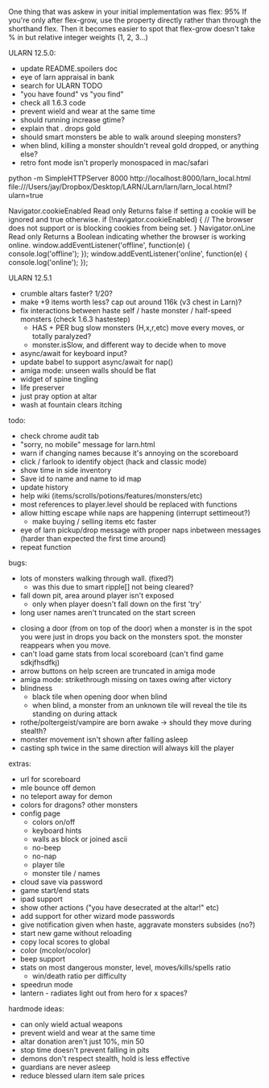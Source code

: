 One thing that was askew in your initial implementation was flex: 95%
If you're only after flex-grow, use the property directly rather than through the shorthand flex. Then it becomes easier to spot that flex-grow doesn't take % in but relative integer weights (1, 2, 3...)

ULARN 12.5.0:
- update README.spoilers doc
- eye of larn appraisal in bank
- search for ULARN TODO
- "you have found" vs "you find"
- check all 1.6.3 code
- prevent wield and wear at the same time
- should running increase gtime?
- explain that . drops gold
- should smart monsters be able to walk around sleeping monsters?
- when blind, killing a monster shouldn't reveal gold dropped, or anything else?
- retro font mode isn't properly monospaced in mac/safari

python -m SimpleHTTPServer 8000
http://localhost:8000/larn_local.html
file:///Users/jay/Dropbox/Desktop/LARN/JLarn/larn/larn_local.html?ularn=true


Navigator.cookieEnabled Read only
Returns false if setting a cookie will be ignored and true otherwise.
if (!navigator.cookieEnabled) { 
  // The browser does not support or is blocking cookies from being set.
}
Navigator.onLine Read only
Returns a Boolean indicating whether the browser is working online.
window.addEventListener('offline', function(e) { console.log('offline'); });
window.addEventListener('online', function(e) { console.log('online'); });

ULARN 12.5.1
- crumble altars faster? 1/20?
- make +9 items worth less? cap out around 116k (v3 chest in Larn)?
- fix interactions between haste self / haste monster / half-speed monsters (check 1.6.3 hastestep)
  * HAS + PER bug slow monsters (H,x,r,etc) move every moves, or totally paralyzed?
  - monster.isSlow, and different way to decide when to move
- async/await for keyboard input?
- update babel to support async/await for nap()
- amiga mode: unseen walls should be flat
- widget of spine tingling 
- life preserver
- just pray option at altar
- wash at fountain clears itching

todo:
- check chrome audit tab
- "sorry, no mobile" message for larn.html
- warn if changing names because it's annoying on the scoreboard
- click / farlook to identify object (hack and classic mode)
- show time in side inventory
- Save id to name and name to id map
- update history
- help wiki (items/scrolls/potions/features/monsters/etc)
- most references to player.level should be replaced with functions
- allow hitting escape while naps are happening (interrupt settimeout?)
  - make buying / selling items etc faster 
- eye of larn pickup/drop message with proper naps inbetween messages (harder than expected the first time around)
- repeat function


bugs:
* lots of monsters walking through wall. (fixed?)
  - was this due to smart ripple[] not being cleared?
* fall down pit, area around player isn't exposed
   - only when player doesn't fall down on the first 'try'
* long user names aren't truncated on the start screen
- closing a door (from on top of the door) when a monster is in the spot you were
  just in drops you back on the monsters spot. the monster reappears when you move.
- can't load game stats from local scoreboard (can't find game sdkjfhsdfkj)
- arrow buttons on help screen are truncated in amiga mode
- amiga mode: strikethrough missing on taxes owing after victory
- blindness
  - black tile when opening door when blind
  - when blind, a monster from an unknown tile will reveal the tile its standing on during attack
- rothe/poltergeist/vampire are born awake -> should they move during stealth?
- monster movement isn't shown after falling asleep
- casting sph twice in the same direction will always kill the player


extras:
- url for scoreboard
- mle bounce off demon
- no teleport away for demon
- colors for dragons? other monsters
- config page
  - colors on/off
  - keyboard hints
  - walls as block or joined ascii
  - no-beep
  - no-nap
  - player tile
  - monster tile / names
- cloud save via password
- game start/end stats
- ipad support
- show other actions ("you have desecrated at the altar!" etc)
- add support for other wizard mode passwords
- give notification given when haste, aggravate monsters subsides (no?)
- start new game without reloading
- copy local scores to global
- color (mcolor/ocolor)
- beep support
- stats on most dangerous monster, level, moves/kills/spells ratio
  - win/death ratio per difficulty
- speedrun mode
- lantern - radiates light out from hero for x spaces?


hardmode ideas:
- can only wield actual weapons
- prevent wield and wear at the same time
- altar donation aren't just 10%, min 50
- stop time doesn't prevent falling in pits
- demons don't respect stealth, hold is less effective
- guardians are never asleep 
- reduce blessed ularn item sale prices